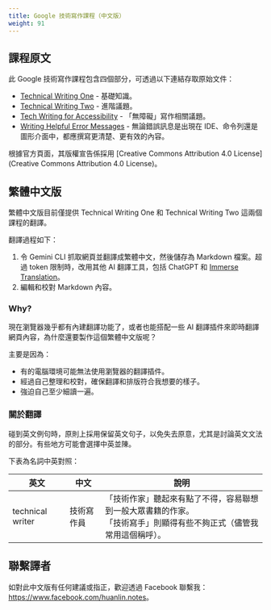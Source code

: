 ```yaml
---
title: Google 技術寫作課程（中文版）
weight: 91
---
```


## 課程原文

此 Google 技術寫作課程包含四個部分，可透過以下連結存取原始文件：

- [Technical Writing One](https://developers.google.com/tech-writing/one) - 基礎知識。
- [Technical Writing Two](https://developers.google.com/tech-writing/two) - 進階議題。
- [Tech Writing for Accessibility](https://developers.google.com/tech-writing/accessibility) - 「無障礙」寫作相關議題。
- [Writing Helpful Error Messages](https://developers.google.com/tech-writing/error-messages) - 無論錯誤訊息是出現在 IDE、命令列還是圖形介面中，都應撰寫更清楚、更有效的內容。

根據官方頁面，其版權宣告係採用 [Creative Commons Attribution 4.0 License](Creative Commons Attribution 4.0 License)。

## 繁體中文版

繁體中文版目前僅提供 Technical Writing One 和 Technical Writing Two 這兩個課程的翻譯。

翻譯過程如下：

1. 令 Gemini CLI 抓取網頁並翻譯成繁體中文，然後儲存為 Markdown 檔案。超過 token 限制時，改用其他 AI 翻譯工具，包括 ChatGPT 和 [Immerse Translation](https://immersivetranslate.com/)。
2. 編輯和校對 Markdown 內容。

### Why?

現在瀏覽器幾乎都有內建翻譯功能了，或者也能搭配一些 AI 翻譯插件來即時翻譯網頁內容，為什麼還要製作這個繁體中文版呢？

主要是因為：

- 有的電腦環境可能無法使用瀏覽器的翻譯插件。
- 經過自己整理和校對，確保翻譯和排版符合我想要的樣子。
- 強迫自己至少細讀一遍。

### 關於翻譯

碰到英文例句時，原則上採用保留英文句子，以免失去原意，尤其是討論英文文法的部分。有些地方可能會選擇中英並陳。

下表為名詞中英對照：

| 英文 | 中文 | 說明 |
|-----|-----|------|
| technical writer | 技術寫作員 | 「技術作家」聽起來有點了不得，容易聯想到一般大眾書籍的作家。<br/>「技術寫手」則顯得有些不夠正式（儘管我常用這個稱呼）。 |

## 聯繫譯者

如對此中文版有任何建議或指正，歡迎透過 Facebook 聯繫我：<https://www.facebook.com/huanlin.notes>。
